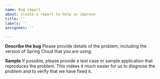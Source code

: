 ```yaml
---
name: Bug report
about: Create a report to help us improve
title: ''
labels: ''
assignees: ''

---
```


**Describe the bug**
Please provide details of the problem, including the version of Spring Cloud that you
are using.

**Sample**
If possible, please provide a test case or sample application that reproduces
the problem. This makes it much easier for us to diagnose the problem and to verify that
we have fixed it.

